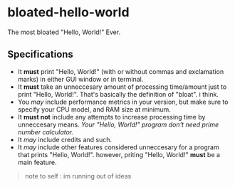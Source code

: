 # bloated-hello-world
The most bloated "Hello, World!" Ever.

## Specifications

- It **must** print "Hello, World!" (with or without commas and exclamation marks) in either GUI window or in terminal.
- It **must** take an unneccesary amount of processing time/amount just to print "Hello, World!". That's basically the definition of "bloat". i think.
- You *may* include performance metrics in your version, but make sure to specify your CPU model, and RAM size at minimum.
- It **must not** include any attempts to increase processing time by unneccesary means. *Your "Hello, World!" program don't need prime number calculator.*
- It *may* include credits and such.
- It *may* include other features considered unneccesary for a program that prints "Hello, World!". however, priting "Hello, World!" **must** be a main feature.

>note to self : im running out of ideas
